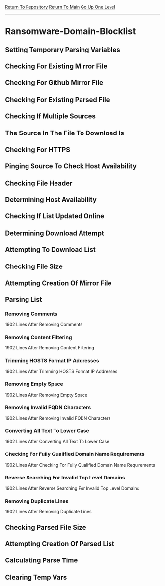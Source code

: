 [Return To Repository](https://github.com/deathbybandaid/piholeparser/)
[Return To Main](https://github.com/deathbybandaid/piholeparser/blob/master/RecentRunLogs/Mainlog.md)
[Go Up One Level](https://github.com/deathbybandaid/piholeparser/blob/master/RecentRunLogs/TopLevelScripts/30-Processing-External-Blacklists.md)
____________________________________
# Ransomware-Domain-Blocklist
## Setting Temporary Parsing Variables
## Checking For Existing Mirror File
## Checking For Github Mirror File
## Checking For Existing Parsed File
## Checking If Multiple Sources
## The Source In The File To Download Is
## Checking For HTTPS
## Pinging Source To Check Host Availability
## Checking File Header
## Determining Host Availability
## Checking If List Updated Online
## Determining Download Attempt
## Attempting To Download List
## Checking File Size
## Attempting Creation Of Mirror File
## Parsing List
### Removing Comments
1902 Lines After Removing Comments
### Removing Content Filtering
1902 Lines After Removing Content Filtering
### Trimming HOSTS Format IP Addresses
1902 Lines After Trimming HOSTS Format IP Addresses
### Removing Empty Space
1902 Lines After Removing Empty Space
### Removing Invalid FQDN Characters
1902 Lines After Removing Invalid FQDN Characters
### Converting All Text To Lower Case
1902 Lines After Converting All Text To Lower Case
### Checking For Fully Qualified Domain Name Requirements
1902 Lines After Checking For Fully Qualified Domain Name Requirements
### Reverse Searching For Invalid Top Level Domains
1902 Lines After Reverse Searching For Invalid Top Level Domains
### Removing Duplicate Lines
1902 Lines After Removing Duplicate Lines
## Checking Parsed File Size
## Attempting Creation Of Parsed List
## Calculating Parse Time
## Clearing Temp Vars
